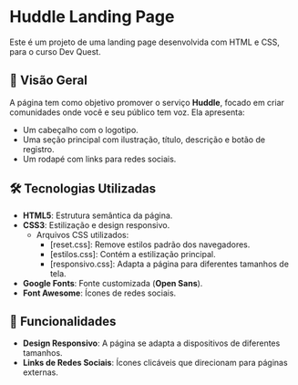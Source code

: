 # Huddle Landing Page

Este é um projeto de uma landing page desenvolvida com HTML e CSS, para o curso Dev Quest.

## 🚀 Visão Geral

A página tem como objetivo promover o serviço **Huddle**, focado em criar comunidades onde você e seu público tem voz. Ela apresenta:

- Um cabeçalho com o logotipo.
- Uma seção principal com ilustração, título, descrição e botão de registro.
- Um rodapé com links para redes sociais.

## 🛠️ Tecnologias Utilizadas

- **HTML5**: Estrutura semântica da página.
- **CSS3**: Estilização e design responsivo.
  - Arquivos CSS utilizados:
    - [reset.css]: Remove estilos padrão dos navegadores.
    - [estilos.css]: Contém a estilização principal.
    - [responsivo.css]: Adapta a página para diferentes tamanhos de tela.
- **Google Fonts**: Fonte customizada (**Open Sans**).
- **Font Awesome**: Ícones de redes sociais.

## 🌟 Funcionalidades

- **Design Responsivo**: A página se adapta a dispositivos de diferentes tamanhos.
- **Links de Redes Sociais**: Ícones clicáveis que direcionam para páginas externas.
